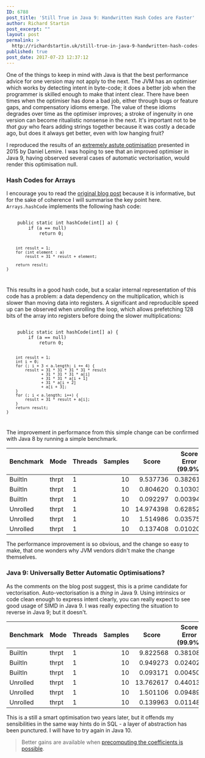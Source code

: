 ```yaml
---
ID: 6788
post_title: 'Still True in Java 9: Handwritten Hash Codes are Faster'
author: Richard Startin
post_excerpt: ""
layout: post
permalink: >
  http://richardstartin.uk/still-true-in-java-9-handwritten-hash-codes-are-faster/
published: true
post_date: 2017-07-23 12:37:12
---
```

One of the things to keep in mind with Java is that the best performance advice for one version may not apply to the next. The JVM has an optimiser which works by detecting intent in byte-code; it does a better job when the programmer is skilled enough to make that intent clear. There have been times when the optimiser has done a bad job, either through bugs or feature gaps, and compensatory idioms emerge. The value of these idioms degrades over time as the optimiser improves; a stroke of ingenuity in one version can become ritualistic nonsense in the next. It's important not to be <em>that guy</em> who fears adding strings together because it was costly a decade ago, but does it always get better, even with low hanging fruit?

I reproduced the results of an <a href="http://lemire.me/blog/2015/10/22/faster-hashing-without-effort/" target="_blank">extremely astute optimisation</a> presented in 2015 by Daniel Lemire. I was hoping to see that an improved optimiser in Java 9, having observed several cases of automatic vectorisation, would render this optimisation null. 

<h3>Hash Codes for Arrays</h3>

I encourage you to read the <a href="http://lemire.me/blog/2015/10/22/faster-hashing-without-effort/" target="_blank">original blog post</a> because it is informative, but for the sake of coherence I will summarise the key point here. <code>Arrays.hashCode</code> implements the following hash code:

<code class="language-java">
    public static int hashCode(int[] a) {
        if (a == null)
            return 0;

        int result = 1;
        for (int element : a)
            result = 31 * result + element;

        return result;
    }
</code>

This results in a good hash code, but a scalar internal representation of this code has a problem: a data dependency on the multiplication, which is slower than moving data into registers. A significant and reproducible speed up can be observed when unrolling the loop, which allows prefetching 128 bits of the array into registers before doing the slower multiplications:

<code class="language-java">
    public static int hashCode(int[] a) {
        if (a == null)
            return 0;

        int result = 1;
        int i = 0;
        for (; i + 3 < a.length; i += 4) {
            result = 31 * 31 * 31 * 31 * result
                   + 31 * 31 * 31 * a[i]
                   + 31 * 31 * a[i + 1]
                   + 31 * a[i + 2]
                   + a[i + 3];
        }
        for (; i < a.length; i++) {
            result = 31 * result + a[i];
        }
        return result;
    }
</code>

The improvement in performance from this simple change can be confirmed with Java 8 by running a simple benchmark. 

<div class="table-holder">
<table class="table table-bordered table-hover table-condensed">
<thead><th>Benchmark</th>
<th>Mode</th>
<th>Threads</th>
<th>Samples</th>
<th>Score</th>
<th>Score Error (99.9%)</th>
<th>Unit</th>
<th>Param: size</th>
</thead>
<tbody><tr>
<td>BuiltIn</td>
<td>thrpt</td>
<td>1</td>
<td align="right">10</td>
<td align="right">9.537736</td>
<td align="right">0.382617</td>
<td>ops/us</td>
<td align="right">100</td>
</tr>
<tr>
<td>BuiltIn</td>
<td>thrpt</td>
<td>1</td>
<td align="right">10</td>
<td align="right">0.804620</td>
<td align="right">0.103037</td>
<td>ops/us</td>
<td align="right">1000</td>
</tr>
<tr>
<td>BuiltIn</td>
<td>thrpt</td>
<td>1</td>
<td align="right">10</td>
<td align="right">0.092297</td>
<td align="right">0.003947</td>
<td>ops/us</td>
<td align="right">10000</td>
</tr>
<tr>
<td>Unrolled</td>
<td>thrpt</td>
<td>1</td>
<td align="right">10</td>
<td align="right">14.974398</td>
<td align="right">0.628522</td>
<td>ops/us</td>
<td align="right">100</td>
</tr>
<tr>
<td>Unrolled</td>
<td>thrpt</td>
<td>1</td>
<td align="right">10</td>
<td align="right">1.514986</td>
<td align="right">0.035759</td>
<td>ops/us</td>
<td align="right">1000</td>
</tr>
<tr>
<td>Unrolled</td>
<td>thrpt</td>
<td>1</td>
<td align="right">10</td>
<td align="right">0.137408</td>
<td align="right">0.010200</td>
<td>ops/us</td>
<td align="right">10000</td>
</tr>
</tbody></table>
</div>

The performance improvement is so obvious, and the change so easy to make, that one wonders why JVM vendors didn't make the change themselves.

<h3>Java 9: Universally Better Automatic Optimisations?</h3>

As the comments on the blog post suggest, this is a prime candidate for vectorisation. Auto-vectorisation is a <em>thing</em> in Java 9. Using intrinsics or code clean enough to express intent clearly, you can really expect to see good usage of SIMD in Java 9. I was really expecting the situation to reverse in Java 9; but it doesn't.

<div class="table-holder">
<table class="table table-bordered table-hover table-condensed">
<thead><th>Benchmark</th>
<th>Mode</th>
<th>Threads</th>
<th>Samples</th>
<th>Score</th>
<th>Score Error (99.9%)</th>
<th>Unit</th>
<th>Param: size</th>
</thead>
<tbody><tr>
<td>BuiltIn</td>
<td>thrpt</td>
<td>1</td>
<td align="right">10</td>
<td align="right">9.822568</td>
<td align="right">0.381087</td>
<td>ops/us</td>
<td align="right">100</td>
</tr>
<tr>
<td>BuiltIn</td>
<td>thrpt</td>
<td>1</td>
<td align="right">10</td>
<td align="right">0.949273</td>
<td align="right">0.024021</td>
<td>ops/us</td>
<td align="right">1000</td>
</tr>
<tr>
<td>BuiltIn</td>
<td>thrpt</td>
<td>1</td>
<td align="right">10</td>
<td align="right">0.093171</td>
<td align="right">0.004502</td>
<td>ops/us</td>
<td align="right">10000</td>
</tr>
<tr>
<td>Unrolled</td>
<td>thrpt</td>
<td>1</td>
<td align="right">10</td>
<td align="right">13.762617</td>
<td align="right">0.440135</td>
<td>ops/us</td>
<td align="right">100</td>
</tr>
<tr>
<td>Unrolled</td>
<td>thrpt</td>
<td>1</td>
<td align="right">10</td>
<td align="right">1.501106</td>
<td align="right">0.094897</td>
<td>ops/us</td>
<td align="right">1000</td>
</tr>
<tr>
<td>Unrolled</td>
<td>thrpt</td>
<td>1</td>
<td align="right">10</td>
<td align="right">0.139963</td>
<td align="right">0.011487</td>
<td>ops/us</td>
<td align="right">10000</td>
</tr>
</tbody></table>
</div>

This is a still a smart optimisation two years later, but it offends my sensibilities in the same way hints do in SQL - a layer of abstraction has been punctured. I will have to try again in Java 10.

<blockquote>Better gains are available when <a href="http://richardstartin.uk/explicit-intent-and-even-faster-hash-codes/">precomputing the coefficients is possible</a>.</blockquote>